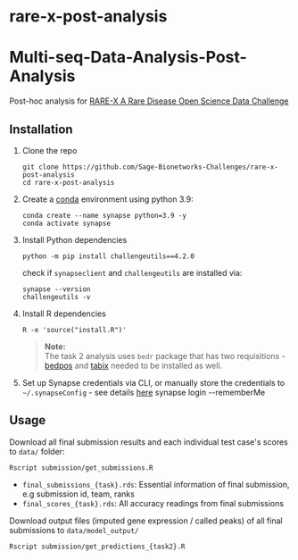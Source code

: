 # rare-x-post-analysis

# Multi-seq-Data-Analysis-Post-Analysis

Post-hoc analysis for [RARE-X A Rare Disease Open Science Data Challenge](https://www.synapse.org/#!Synapse:syn51198355/wiki/621435)

## Installation

1.  Clone the repo

        git clone https://github.com/Sage-Bionetworks-Challenges/rare-x-post-analysis
        cd rare-x-post-analysis

2.  Create a [conda](https://conda.io/projects/conda/en/latest/user-guide/install/index.html#regular-installation) environment using python 3.9:

        conda create --name synapse python=3.9 -y
        conda activate synapse

3.  Install Python dependencies

        python -m pip install challengeutils==4.2.0

    check if `synapseclient` and `challengeutils` are installed via:

        synapse --version
        challengeutils -v

4.  Install R dependencies

        R -e 'source("install.R")'

    > **Note:** <br>
    > The task 2 analysis uses `bedr` package that has two requisitions - [bedpos](https://anaconda.org/bioconda/bedops) and [tabix](https://anaconda.org/bioconda/tabix) needed to be installed as well.

5.  Set up Synapse credentials via CLI, or manually store the credentials to `~/.synapseConfig` - see details [here](https://help.synapse.org/docs/Client-Configuration.1985446156.html)
    synapse login --rememberMe

## Usage

Download all final submission results and each individual test case's scores to `data/` folder:

    Rscript submission/get_submissions.R

- `final_submissions_{task}.rds`: Essential information of final submission, e.g submission id, team, ranks
- `final_scores_{task}.rds`: All accuracy readings from final submissions

Download output files (imputed gene expression / called peaks) of all final submissions to `data/model_output/`

    Rscript submission/get_predictions_{task2}.R
